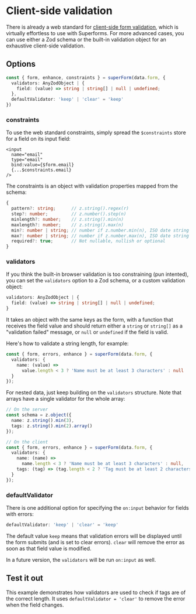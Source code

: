 <script lang="ts">
	import Form from './Form.svelte'
  import Next from '$lib/Next.svelte'
	import SuperDebug from 'sveltekit-superforms/client/SuperDebug.svelte'
  import { concepts } from '$lib/navigation/sections'

	export let data;
</script>

# Client-side validation

There is already a web standard for [client-side form validation](https://developer.mozilla.org/en-US/docs/Learn/Forms/Form_validation), which is virtually effortless to use with Superforms. For more advanced cases, you can use either a Zod schema or the built-in validation object for an exhaustive client-side validation.

## Options

```ts
const { form, enhance, constraints } = superForm(data.form, {
  validators: AnyZodObject | {
    field: (value) => string | string[] | null | undefined;
  },
  defaultValidator: 'keep' | 'clear' = 'keep'
})
```

### constraints

To use the web standard constraints, simply spread the `$constraints` store for a field on its input field:

```svelte
<input
  name="email"
  type="email"
  bind:value={$form.email}
  {...$constraints.email}
/>
```

The constraints is an object with validation properties mapped from the schema:

```ts
{
  pattern?: string;      // z.string().regex(r)
  step?: number;         // z.number().step(n)
  minlength?: number;    // z.string().min(n)
  maxlength?: number;    // z.string().max(n)
  min?: number | string; // number if z.number.min(n), ISO date string if z.date().min(d)
  max?: number | string; // number if z.number.max(n), ISO date string if z.date().max(d)
  required?: true;       // Not nullable, nullish or optional
}
```

### validators

If you think the built-in browser validation is too constraining (pun intented), you can set the `validators` option to a Zod schema, or a custom validation object:

```ts
validators: AnyZodObject | {
  field: (value) => string | string[] | null | undefined;
}
```

It takes an object with the same keys as the form, with a function that receives the field value and should return either a `string` or `string[]` as a "validation failed" message, or `null` or `undefined` if the field is valid.

Here's how to validate a string length, for example:

```ts
const { form, errors, enhance } = superForm(data.form, {
  validators: {
    name: (value) =>
      value.length < 3 ? 'Name must be at least 3 characters' : null
  }
});
```

For nested data, just keep building on the `validators` structure. Note that arrays have a single validator for the whole array:

```ts
// On the server
const schema = z.object({
  name: z.string().min(3),
  tags: z.string().min(2).array()
});
```

```ts
// On the client
const { form, errors, enhance } = superForm(data.form, {
  validators: {
    name: (name) =>
      name.length < 3 ? 'Name must be at least 3 characters' : null,
    tags: (tag) => (tag.length < 2 ? 'Tag must be at least 2 characters' : null)
  }
});
```

### defaultValidator

There is one additional option for specifying the `on:input` behavior for fields with errors:

```ts
defaultValidator: 'keep' | 'clear' = 'keep'
```

The default value `keep` means that validation errors will be displayed until the form submits (and is set to clear errors). `clear` will remove the error as soon as that field value is modified.

In a future version, the `validators` will be run `on:input` as well.

## Test it out

This example demonstrates how validators are used to check if tags are of the correct length. It uses `defaultValidator = 'clear'` to remove the error when the field changes.

<Form {data} />

<Next section={concepts} />
